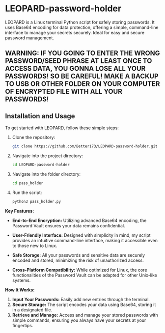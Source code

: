 # LEOPARD-password-holder
LEOPARD is a Linux terminal Python script for safely storing passwords. It uses Base64 encoding for data protection, offering a simple, command-line interface to manage your secrets securely. Ideal for easy and secure password management.

## WARNING: IF YOU GOING TO ENTER THE WRONG PASSWORD/SEED PHRASE AT LEAST ONCE TO ACCESS DATA, YOU GONNA LOSE ALL YOUR PASSWORDS! SO BE CAREFUL! MAKE A BACKUP TO USB OR OTHER FOLDER ON YOUR COMPUTER OF ENCRYPTED FILE WITH ALL YOUR PASSWORDS!

## Installation and Usage

To get started with LEOPARD, follow these simple steps:

1. Clone the repository:
    ```bash
    git clone https://github.com/Better173/LEOPARD-password-holder.git
    ```
2. Navigate into the project directory:
    ```bash
    cd LEOPARD-password-holder
    ```

3. Navigate into the folder directory:
    ```bash
    cd pass_holder
    ```

4. Run the script:
    ```bash
    python3 pass_holder.py
    ```

**Key Features:**

- **End-to-End Encryption:** Utilizing advanced Base64 encoding, the Password Vault ensures your data remains confidential.

- **User-Friendly Interface:** Designed with simplicity in mind, my script provides an intuitive command-line interface, making it accessible even to those new to Linux.

- **Safe Storage:** All your passwords and sensitive data are securely encoded and stored, minimizing the risk of unauthorized access.

- **Cross-Platform Compatibility:** While optimized for Linux, the core functionalities of the Password Vault can be adapted for other Unix-like systems.

**How It Works:**

1. **Input Your Passwords:** Easily add new entries through the terminal.
2. **Secure Storage:** The script encodes your data using Base64, storing it in a designated file.
3. **Retrieve and Manage:** Access and manage your stored passwords with simple commands, ensuring you always have your secrets at your fingertips.
